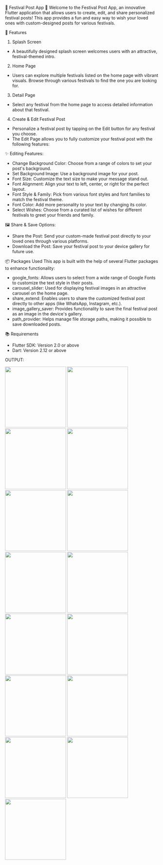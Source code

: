 🎉 Festival Post App 🎉
Welcome to the Festival Post App, an innovative Flutter application that allows users to create, edit, and share personalized festival posts! This app provides a fun and easy way to wish your loved ones with custom-designed posts for various festivals.

🚀 Features
1. Splash Screen
* A beautifully designed splash screen welcomes users with an attractive, festival-themed intro.
2. Home Page
* Users can explore multiple festivals listed on the home page with vibrant visuals.
Browse through various festivals to find the one you are looking for.
3. Detail Page
* Select any festival from the home page to access detailed information about that festival.
4. Create & Edit Festival Post
* Personalize a festival post by tapping on the Edit button for any festival you choose.
* The Edit Page allows you to fully customize your festival post with the following features:
  
✨ Editing Features:
* Change Background Color: Choose from a range of colors to set your post's background.
* Set Background Image: Use a background image for your post.
* Font Size: Customize the text size to make your message stand out.
* Font Alignment: Align your text to left, center, or right for the perfect layout.
* Font Style & Family: Pick from various font styles and font families to match the festival theme.
* Font Color: Add more personality to your text by changing its color.
* Select Wishes: Choose from a curated list of wishes for different festivals to greet your friends 
  and family.
  
🖼 Share & Save Options:
* Share the Post: Send your custom-made festival post directly to your loved ones through various 
  platforms.
* Download the Post: Save your festival post to your device gallery for future use.

📦 Packages Used
This app is built with the help of several Flutter packages to enhance functionality:

* google_fonts: Allows users to select from a wide range of Google Fonts to customize the text style in their posts.
* carousel_slider: Used for displaying festival images in an attractive carousel on the home page.
* share_extend: Enables users to share the customized festival post directly to other apps (like WhatsApp, Instagram, etc.).
* image_gallery_saver: Provides functionality to save the final festival post as an image in the device's gallery.
* path_provider: Helps manage file storage paths, making it possible to save downloaded posts.

📚 Requirements
* Flutter SDK: Version 2.0 or above
* Dart: Version 2.12 or above




OUTPUT:


<img src = "https://github.com/user-attachments/assets/cc25a621-b9e0-4308-a599-e3ec0355737e" width="200" >
<img src = "https://github.com/user-attachments/assets/8c160379-9840-4380-9d59-2273181bb10e" width="200" >
<img src = "https://github.com/user-attachments/assets/9e25de64-d5a7-4e85-b4f4-6f4c8db75f5e" width="200" >
<img src = "https://github.com/user-attachments/assets/367d1bd5-2f6f-4518-b673-6735b94f015f" width="200" >
<img src = "https://github.com/user-attachments/assets/726764b0-e1f5-4e1f-962d-b56c4c35bd3e" width="200" >
<img src = "https://github.com/user-attachments/assets/11ce2ec9-0aed-4723-83ba-6f36d699cf15" width="200" >
<img src = "https://github.com/user-attachments/assets/a2c42b69-776d-460a-ac65-86a40c9db872" width="200" >
<img src = "https://github.com/user-attachments/assets/e29dd9d5-c78c-421a-8f94-e6c442569fda" width="200" >
<img src = "https://github.com/user-attachments/assets/e93e0b9e-c249-4137-a7f2-f37ce2797b0c" width="200" >
<img src = "https://github.com/user-attachments/assets/eb255fcd-f6e9-4090-884b-ffb2ee554e2e" width="200" >
<img src = "https://github.com/user-attachments/assets/4f36f88d-141d-42e4-80d3-8e8c154d67ef" width="200" >
<img src = "https://github.com/user-attachments/assets/836cb779-9aef-489a-9515-a66e0ceec5fa" width="200" >
<img src = "https://github.com/user-attachments/assets/734ddc04-9400-4a6b-b7d3-222f09a8a025" width="200" >
<img src = "https://github.com/user-attachments/assets/8278deec-a735-4c70-9c13-b9f44c83697e" width="200" >
<img src = "https://github.com/user-attachments/assets/7c3c96cd-dd3d-4d7e-bdd4-bc385efb0650" width="200" >
